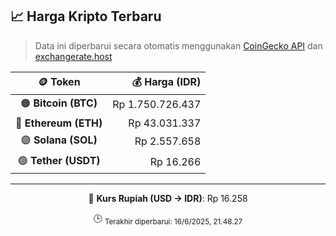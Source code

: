 

<!-- HARGA_KRIPTO -->
## 📈 Harga Kripto Terbaru

> Data ini diperbarui secara otomatis menggunakan [CoinGecko API](https://www.coingecko.com/) dan [exchangerate.host](https://exchangerate.host/)

<div align="center">

| 🪙 Token | 💰 Harga (IDR) |
|:------:|---------------:|
| 🟠 **Bitcoin (BTC)**   | Rp 1.750.726.437 |
| 🔵 **Ethereum (ETH)**  | Rp 43.031.337 |
| 🟣 **Solana (SOL)**    | Rp 2.557.658 |
| 🟢 **Tether (USDT)**   | Rp 16.266 |

---

💱 **Kurs Rupiah (USD → IDR)**: Rp 16.258

🕒 <sub>Terakhir diperbarui: 16/6/2025, 21.48.27</sub>

</div>
<!-- /HARGA_KRIPTO -->